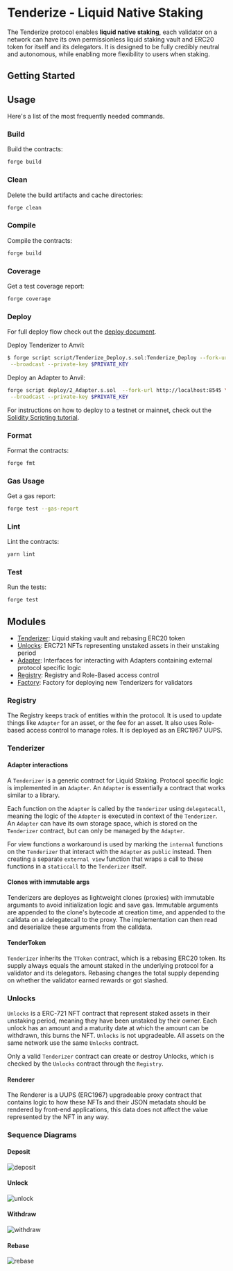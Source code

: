 # Tenderize - Liquid Native Staking

The Tenderize protocol enables **liquid native staking**, each validator on a network can have its own permissionless
liquid staking vault and ERC20 token for itself and its delegators. It is designed to be fully credibly neutral and
autonomous, while enabling more flexibility to users when staking.

## Getting Started

## Usage

Here's a list of the most frequently needed commands.

### Build

Build the contracts:

```sh
forge build
```

### Clean

Delete the build artifacts and cache directories:

```sh
forge clean
```

### Compile

Compile the contracts:

```sh
forge build
```

### Coverage

Get a test coverage report:

```sh
forge coverage
```

### Deploy

For full deploy flow check out the [deploy document](./script/DEPLOY.md).

Deploy Tenderizer to Anvil:

```sh
$ forge script script/Tenderize_Deploy.s.sol:Tenderize_Deploy --fork-url http://localhost:8545 \
 --broadcast --private-key $PRIVATE_KEY
```

Deploy an Adapter to Anvil:

```sh
forge script deploy/2_Adapter.s.sol  --fork-url http://localhost:8545 \
 --broadcast --private-key $PRIVATE_KEY
```

For instructions on how to deploy to a testnet or mainnet, check out the
[Solidity Scripting tutorial](https://book.getfoundry.sh/tutorials/solidity-scripting.html).

### Format

Format the contracts:

```sh
forge fmt
```

### Gas Usage

Get a gas report:

```sh
forge test --gas-report
```

### Lint

Lint the contracts:

```sh
yarn lint
```

### Test

Run the tests:

```sh
forge test
```

## Modules

- [Tenderizer](): Liquid staking vault and rebasing ERC20 token
- [Unlocks](): ERC721 NFTs representing unstaked assets in their unstaking period
- [Adapter](): Interfaces for interacting with Adapters containing external protocol specific logic
- [Registry](): Registry and Role-Based access control
- [Factory](): Factory for deploying new Tenderizers for validators

### Registry

The Registry keeps track of entities within the protocol. It is used to update things like `Adapter` for an asset, or
the fee for an asset. It also uses Role-based access control to manage roles. It is deployed as an ERC1967 UUPS.

### Tenderizer

#### Adapter interactions

A `Tenderizer` is a generic contract for Liquid Staking. Protocol specific logic is implemented in an `Adapter`. An
`Adapter` is essentially a contract that works similar to a library.

Each function on the `Adapter` is called by the `Tenderizer` using `delegatecall`, meaning the logic of the `Adapter` is
executed in context of the `Tenderizer`. An `Adapter` can have its own storage space, which is stored on the
`Tenderizer` contract, but can only be managed by the `Adapter`.

For view functions a workaround is used by marking the `internal` functions on the `Tenderizer` that interact with the
`Adapter` as `public` instead. Then creating a separate `external view` function that wraps a call to these functions in
a `staticcall` to the `Tenderizer` itself.

#### Clones with immutable args

Tenderizers are deployes as lightweight clones (proxies) with immutable argumants to avoid initialization logic and save
gas. Immutable arguments are appended to the clone's bytecode at creation time, and appended to the calldata on a
delegatecall to the proxy. The implementation can then read and deserialize these arguments from the calldata.

#### TenderToken

`Tenderizer` inherits the `TToken` contract, which is a rebasing ERC20 token. Its supply always equals the amount staked
in the underlying protocol for a validator and its delegators. Rebasing changes the total supply depending on whether
the validator earned rewards or got slashed.

### Unlocks

`Unlocks` is a ERC-721 NFT contract that represent staked assets in their unstaking period, meaning they have been
unstaked by their owner. Each unlock has an amount and a maturity date at which the amount can be withdrawn, this burns
the NFT. `Unlocks` is not upgradeable. All assets on the same network use the same `Unlocks` contract.

Only a valid `Tenderizer` contract can create or destroy Unlocks, which is checked by the `Unlocks` contract through the
`Registry`.

#### Renderer

The Renderer is a UUPS (ERC1967) upgradeable proxy contract that contains logic to how these NFTs and their JSON
metadata should be rendered by front-end applications, this data does not affect the value represented by the NFT in any
way.

### Sequence Diagrams

#### Deposit

![deposit](./diagrams/deposit.png)

#### Unlock

![unlock](./diagrams/unlock.png)

#### Withdraw

![withdraw](./diagrams/withdraw.png)

#### Rebase

![rebase](./diagrams/rebase.png)
